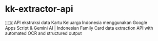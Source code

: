 # kk-extractor-api
🇮🇩 API ekstraksi data Kartu Keluarga Indonesia menggunakan Google Apps Script &amp; Gemini AI | Indonesian Family Card data extraction API with automated OCR and structured output
